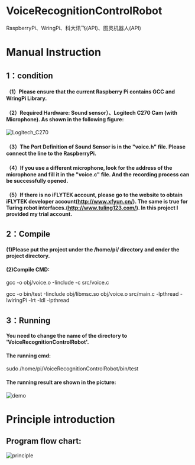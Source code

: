 # VoiceRecognitionControlRobot
RaspberryPi、WringPi、科大讯飞(API)、图灵机器人(API)

# Manual Instruction
## 1：condition 
#### （1）Please ensure that the current Raspberry Pi contains GCC and WringPi Library.
#### （2）Required Hardware: Sound sensor）、Logitech C270 Cam (with Microphone). As shown in the following figure:
![Logitech_C270](https://github.com/WhisperHear/Voice_Recognition_Control_Robot/blob/master/photos/Logitech_C270.jpg )
#### （3）The Port Definition of Sound Sensor is in the "voice.h" file.  Please connect the line to the RaspberryPi.
#### （4）If you use a different microphone, look for the address of the microphone and fill it in the "voice.c" file. And the recording process can be successfully opened.
#### （5）If there is no iFLYTEK account, please go to the website to obtain iFLYTEK developer account(http://www.xfyun.cn/). The same is true for Turing robot interfaces.(http://www.tuling123.com/). In this project I provided my trial account.


## 2：Compile
#### (1)Please put the project under the /home/pi/ directory and ender the project directory.
#### (2)Compile CMD: 
 gcc -o obj/voice.o -Iinclude -c src/voice.c

 gcc -o bin/test -Iinclude obj/libmsc.so obj/voice.o src/main.c -lpthread -lwiringPi  -lrt -ldl -lpthread


## 3：Running
#### You need to change the name of the directory to 'VoiceRecognitionControlRobot'.
#### The running cmd: 
sudo /home/pi/VoiceRecognitionControlRobot/bin/test
#### The running result are shown in the picture:
![demo]( https://github.com/WhisperHear/Voice_Recognition_Control_Robot/blob/master/photos/demo.jpg )

# Principle introduction
## Program flow chart:
![principle]( https://github.com/WhisperHear/Voice_Recognition_Control_Robot/blob/master/photos/principle.png )

# 